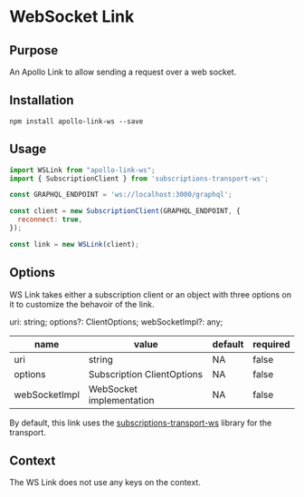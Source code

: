 # WebSocket Link

## Purpose
An Apollo Link to allow sending a request over a web socket.

## Installation

`npm install apollo-link-ws --save`

## Usage
```js
import WSLink from "apollo-link-ws";
import { SubscriptionClient } from 'subscriptions-transport-ws';

const GRAPHQL_ENDPOINT = 'ws://localhost:3000/graphql';

const client = new SubscriptionClient(GRAPHQL_ENDPOINT, {
  reconnect: true,
});

const link = new WSLink(client);
```

## Options
WS Link takes either a subscription client or an object with three options on it to customize the behavoir of the link.

uri: string;
  options?: ClientOptions;
  webSocketImpl?: any;

|name|value|default|required|
|---|---|---|---|
|uri|string|NA|false|
|options|Subscription ClientOptions|NA|false|
|webSocketImpl|WebSocket implementation|NA|false|

By default, this link uses the [subscriptions-transport-ws](https://github.com/apollographql/subscriptions-transport-ws) library for the transport.

## Context
The WS Link does not use any keys on the context.

